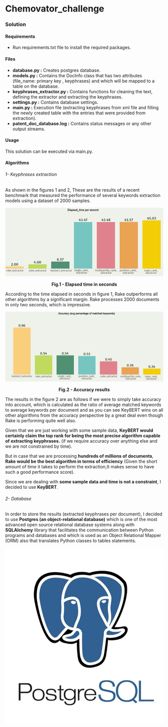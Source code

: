 # Chemovator_challenge

### Solution
#### Requirements
* Run requirements.txt file to install the required packages.
#### Files
* **database.py :** Creates postgres database.
* **models.py :** Contains the DocInfo class that has two attributes (file_name: primary key , keyphrases) and which will be mapped to a table on the database.
* **keyphrases_extractor.py :** Contains functions for cleaning the text, defining the extractor and extracting the keyphrases.
* **settings.py :** Contains database settings.
* **main.py :** Execution file (extracting keyphrases from xml file and filling the newly created table with the entries that were provided from extraction).
* **patent_doc_database.log :** Contains status messages or any other output streams.
#### Usage
This solution can be executed via main.py.
#### Algorithms
###### 1- Keyphrases extraction
As shown in the figures 1 and 2, These are the results of a recent benchmark that measured 
the performance of several keywords extraction models using a dataset of 2000 samples.

![alt text](readme_images/models_time.png)
<figcaption align = "center"><b>Fig.1 - Elapsed time in seconds</b></figcaption>

According to the time elapsed in seconds in figure 1, Rake outperforms all other algorithms 
by a significant margin. Rake processes 2000 documents in only two seconds, which is impressive.

![alt text](readme_images/models_acc.png)
<figcaption align = "center"><b>Fig.2 - Accuracy results</b></figcaption>

The results in the figure 2 are as follows if we were to simply take accuracy into account, which is calculated 
as the ratio of average matched keywords to average keywords per document and as
you can see KeyBERT wins on all other algorithms from the accuracy perspective by a great deal
even though Rake is performing quite well also.

Given that we are just working with some sample data, **KeyBERT would certainly claim the top rank for being the most precise algorithm capable of extracting keyphrases.**
(if we require accuracy over anything else and we are not constrained by time).

But in case that we are processing **hundreds of millions of documents**, **Rake would be the 
best algorithm in terms of efficiency** (Given the short amount of time it takes to perform the extraction,It makes sense to have such a good performance score).

Since we are dealing with **some sample data and time is not a constraint**, I decided to use **KeyBERT**.
###### 2- Database
In order to store the results (extracted keyphrases per document), I decided to use 
**Postgres (an object-relational database)** which is one of the most advanced open source relational database systems
along with **SQLAlchemy** library that facilitates the communication between Python programs and databases and which is used as an Object Relational Mapper (ORM) also that translates Python classes to tables statements.

![alt text](readme_images/original.jpg)
